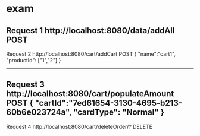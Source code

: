 # exam

Request 1
http://localhost:8080/data/addAll
POST
--------------------------
Request 2
http://localhost:8080/cart/addCart
POST
{
"name":"cart1",
"productId": ["1","2"]
}

---------------------------
Request 3
http://localhost:8080/cart/populateAmount
POST
{
"cartId":"7ed61654-3130-4695-b213-60b6e023724a",
"cardType": "Normal"
}
---------------------------
Request 4
http://localhost:8080/cart/deleteOrder/?
DELETE